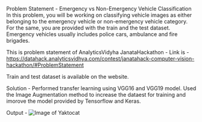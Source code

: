 Problem Statement - Emergency vs Non-Emergency Vehicle Classification
In this problem, you will be working on classifying vehicle images as either belonging to the emergency vehicle or non-emergency vehicle category. 
For the same, you are provided with the train and the test dataset. Emergency vehicles usually includes police cars, ambulance and fire brigades.

This is problem statement of AnalyticsVidyha JanataHackathon - Link is - https://datahack.analyticsvidhya.com/contest/janatahack-computer-vision-hackathon/#ProblemStatement

Train and test dataset is available on the website.

Solution -
Performed transfer learning using VGG16 and VGG19 model.
Used the Image Augmentation method to increase the dataest for training and imorove the model provided by Tensorflow and Keras.

Output - 
![Image of Yaktocat](https://octodex.github.com/images/yaktocat.png)
